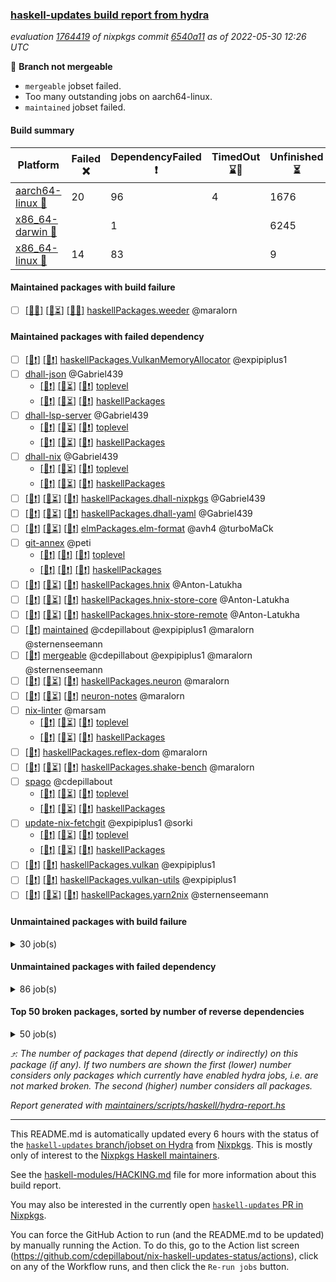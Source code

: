 ### [haskell-updates build report from hydra](https://hydra.nixos.org/jobset/nixpkgs/haskell-updates)
*evaluation [1764419](https://hydra.nixos.org/eval/1764419) of nixpkgs commit [6540a11](https://github.com/NixOS/nixpkgs/commits/6540a11768861c99a8b9f94c1aaf0ad27e1a7142) as of 2022-05-30 12:26 UTC*

:red_circle: **Branch not mergeable**
  * `mergeable` jobset failed.
  * Too many outstanding jobs on aarch64-linux.
  * `maintained` jobset failed.

#### Build summary

 | Platform | Failed :x: | DependencyFailed :heavy_exclamation_mark: | TimedOut :hourglass::no_entry_sign: | Unfinished :hourglass_flowing_sand: | Success :heavy_check_mark: | 
 | --- | --- | --- | --- | --- | --- | 
 | [aarch64-linux :iphone:](https://hydra.nixos.org/eval/1764419?filter=.aarch64-linux) | 20 | 96 | 4 | 1676 | 4536 | 
 | [x86_64-darwin :apple:](https://hydra.nixos.org/eval/1764419?filter=.x86_64-darwin) |  | 1 |  | 6245 | 5 | 
 | [x86_64-linux :penguin:](https://hydra.nixos.org/eval/1764419?filter=.x86_64-linux) | 14 | 83 |  | 9 | 6238 | 
#### Maintained packages with build failure
- [ ] [[:iphone::x:]](https://hydra.nixos.org/build/178577445) [[:apple::hourglass_flowing_sand:]](https://hydra.nixos.org/build/178580675) [[:penguin::x:]](https://hydra.nixos.org/build/178589717) [haskellPackages.weeder](https://hydra.nixos.org/eval/1764419?filter=haskellPackages.weeder) @maralorn
#### Maintained packages with failed dependency
- [ ] [[:iphone::heavy_exclamation_mark:]](https://hydra.nixos.org/build/178584218) [[:penguin::heavy_exclamation_mark:]](https://hydra.nixos.org/build/178595252) [haskellPackages.VulkanMemoryAllocator](https://hydra.nixos.org/eval/1764419?filter=haskellPackages.VulkanMemoryAllocator) @expipiplus1
- [ ] [dhall-json](https://hydra.nixos.org/eval/1764419?filter=dhall-json) @Gabriel439
  - [[:iphone::heavy_exclamation_mark:]](https://hydra.nixos.org/build/178581126) [[:apple::hourglass_flowing_sand:]](https://hydra.nixos.org/build/178576434) [[:penguin::heavy_exclamation_mark:]](https://hydra.nixos.org/build/178576724) [toplevel](https://hydra.nixos.org/eval/1764419?filter=dhall-json)
  - [[:iphone::heavy_exclamation_mark:]](https://hydra.nixos.org/build/178589797) [[:apple::hourglass_flowing_sand:]](https://hydra.nixos.org/build/178580919) [[:penguin::heavy_exclamation_mark:]](https://hydra.nixos.org/build/178584306) [haskellPackages](https://hydra.nixos.org/eval/1764419?filter=haskellPackages.dhall-json)
- [ ] [dhall-lsp-server](https://hydra.nixos.org/eval/1764419?filter=dhall-lsp-server) @Gabriel439
  - [[:iphone::heavy_exclamation_mark:]](https://hydra.nixos.org/build/178581371) [[:apple::hourglass_flowing_sand:]](https://hydra.nixos.org/build/178584070) [[:penguin::heavy_exclamation_mark:]](https://hydra.nixos.org/build/178592436) [toplevel](https://hydra.nixos.org/eval/1764419?filter=dhall-lsp-server)
  - [[:iphone::heavy_exclamation_mark:]](https://hydra.nixos.org/build/178588594) [[:apple::hourglass_flowing_sand:]](https://hydra.nixos.org/build/178586149) [[:penguin::heavy_exclamation_mark:]](https://hydra.nixos.org/build/178588405) [haskellPackages](https://hydra.nixos.org/eval/1764419?filter=haskellPackages.dhall-lsp-server)
- [ ] [dhall-nix](https://hydra.nixos.org/eval/1764419?filter=dhall-nix) @Gabriel439
  - [[:iphone::heavy_exclamation_mark:]](https://hydra.nixos.org/build/178586754) [[:apple::hourglass_flowing_sand:]](https://hydra.nixos.org/build/178589073) [[:penguin::heavy_exclamation_mark:]](https://hydra.nixos.org/build/178585508) [toplevel](https://hydra.nixos.org/eval/1764419?filter=dhall-nix)
  - [[:iphone::heavy_exclamation_mark:]](https://hydra.nixos.org/build/178588608) [[:apple::hourglass_flowing_sand:]](https://hydra.nixos.org/build/178581238) [[:penguin::heavy_exclamation_mark:]](https://hydra.nixos.org/build/178595303) [haskellPackages](https://hydra.nixos.org/eval/1764419?filter=haskellPackages.dhall-nix)
- [ ] [[:iphone::heavy_exclamation_mark:]](https://hydra.nixos.org/build/178590753) [[:apple::hourglass_flowing_sand:]](https://hydra.nixos.org/build/178589175) [[:penguin::heavy_exclamation_mark:]](https://hydra.nixos.org/build/178578411) [haskellPackages.dhall-nixpkgs](https://hydra.nixos.org/eval/1764419?filter=haskellPackages.dhall-nixpkgs) @Gabriel439
- [ ] [[:iphone::heavy_exclamation_mark:]](https://hydra.nixos.org/build/178588116) [[:apple::hourglass_flowing_sand:]](https://hydra.nixos.org/build/178583268) [[:penguin::heavy_exclamation_mark:]](https://hydra.nixos.org/build/178591575) [haskellPackages.dhall-yaml](https://hydra.nixos.org/eval/1764419?filter=haskellPackages.dhall-yaml) @Gabriel439
- [ ] [[:iphone::heavy_exclamation_mark:]](https://hydra.nixos.org/build/178580896) [[:apple::hourglass_flowing_sand:]](https://hydra.nixos.org/build/178577079) [[:penguin::heavy_exclamation_mark:]](https://hydra.nixos.org/build/178591944) [elmPackages.elm-format](https://hydra.nixos.org/eval/1764419?filter=elmPackages.elm-format) @avh4 @turboMaCk
- [ ] [git-annex](https://hydra.nixos.org/eval/1764419?filter=git-annex) @peti
  - [[:iphone::heavy_exclamation_mark:]](https://hydra.nixos.org/build/178588023) [[:apple::heavy_exclamation_mark:]](https://hydra.nixos.org/build/178580459) [[:penguin::heavy_exclamation_mark:]](https://hydra.nixos.org/build/178591294) [toplevel](https://hydra.nixos.org/eval/1764419?filter=git-annex)
  - [[:iphone::heavy_exclamation_mark:]](https://hydra.nixos.org/build/178590453) [[:apple::heavy_exclamation_mark:]](https://hydra.nixos.org/build/178579040) [[:penguin::heavy_exclamation_mark:]](https://hydra.nixos.org/build/178585494) [haskellPackages](https://hydra.nixos.org/eval/1764419?filter=haskellPackages.git-annex)
- [ ] [[:iphone::heavy_exclamation_mark:]](https://hydra.nixos.org/build/178576569) [[:apple::hourglass_flowing_sand:]](https://hydra.nixos.org/build/178582480) [[:penguin::heavy_exclamation_mark:]](https://hydra.nixos.org/build/178582612) [haskellPackages.hnix](https://hydra.nixos.org/eval/1764419?filter=haskellPackages.hnix) @Anton-Latukha
- [ ] [[:iphone::heavy_exclamation_mark:]](https://hydra.nixos.org/build/178593692) [[:apple::hourglass_flowing_sand:]](https://hydra.nixos.org/build/178593677) [[:penguin::heavy_exclamation_mark:]](https://hydra.nixos.org/build/178594819) [haskellPackages.hnix-store-core](https://hydra.nixos.org/eval/1764419?filter=haskellPackages.hnix-store-core) @Anton-Latukha
- [ ] [[:iphone::heavy_exclamation_mark:]](https://hydra.nixos.org/build/178592386) [[:apple::hourglass_flowing_sand:]](https://hydra.nixos.org/build/178576829) [[:penguin::heavy_exclamation_mark:]](https://hydra.nixos.org/build/178589114) [haskellPackages.hnix-store-remote](https://hydra.nixos.org/eval/1764419?filter=haskellPackages.hnix-store-remote) @Anton-Latukha
- [ ] [[:penguin::heavy_exclamation_mark:]](https://hydra.nixos.org/build/178655796) [maintained](https://hydra.nixos.org/eval/1764419?filter=maintained) @cdepillabout @expipiplus1 @maralorn @sternenseemann
- [ ] [[:penguin::heavy_exclamation_mark:]](https://hydra.nixos.org/build/178589486) [mergeable](https://hydra.nixos.org/eval/1764419?filter=mergeable) @cdepillabout @expipiplus1 @maralorn @sternenseemann
- [ ] [[:iphone::heavy_exclamation_mark:]](https://hydra.nixos.org/build/178591138) [[:apple::hourglass_flowing_sand:]](https://hydra.nixos.org/build/178576760) [[:penguin::heavy_exclamation_mark:]](https://hydra.nixos.org/build/178589493) [haskellPackages.neuron](https://hydra.nixos.org/eval/1764419?filter=haskellPackages.neuron) @maralorn
- [ ] [[:iphone::heavy_exclamation_mark:]](https://hydra.nixos.org/build/178591447) [[:apple::hourglass_flowing_sand:]](https://hydra.nixos.org/build/178588632) [[:penguin::heavy_exclamation_mark:]](https://hydra.nixos.org/build/178587345) [neuron-notes](https://hydra.nixos.org/eval/1764419?filter=neuron-notes) @maralorn
- [ ] [nix-linter](https://hydra.nixos.org/eval/1764419?filter=nix-linter) @marsam
  - [[:iphone::heavy_exclamation_mark:]](https://hydra.nixos.org/build/178591135) [[:apple::hourglass_flowing_sand:]](https://hydra.nixos.org/build/178595236) [[:penguin::heavy_exclamation_mark:]](https://hydra.nixos.org/build/178587268) [toplevel](https://hydra.nixos.org/eval/1764419?filter=nix-linter)
  - [[:iphone::heavy_exclamation_mark:]](https://hydra.nixos.org/build/178578313) [[:apple::hourglass_flowing_sand:]](https://hydra.nixos.org/build/178591071) [[:penguin::heavy_exclamation_mark:]](https://hydra.nixos.org/build/178585820) [haskellPackages](https://hydra.nixos.org/eval/1764419?filter=haskellPackages.nix-linter)
- [ ] [[:penguin::heavy_exclamation_mark:]](https://hydra.nixos.org/build/178580480) [haskellPackages.reflex-dom](https://hydra.nixos.org/eval/1764419?filter=haskellPackages.reflex-dom) @maralorn
- [ ] [[:iphone::heavy_exclamation_mark:]](https://hydra.nixos.org/build/178589164) [[:apple::hourglass_flowing_sand:]](https://hydra.nixos.org/build/178588410) [[:penguin::heavy_exclamation_mark:]](https://hydra.nixos.org/build/178586401) [haskellPackages.shake-bench](https://hydra.nixos.org/eval/1764419?filter=haskellPackages.shake-bench) @maralorn
- [ ] [spago](https://hydra.nixos.org/eval/1764419?filter=spago) @cdepillabout
  - [[:iphone::heavy_exclamation_mark:]](https://hydra.nixos.org/build/178585010) [[:apple::hourglass_flowing_sand:]](https://hydra.nixos.org/build/178582449) [[:penguin::heavy_exclamation_mark:]](https://hydra.nixos.org/build/178591826) [toplevel](https://hydra.nixos.org/eval/1764419?filter=spago)
  - [[:iphone::heavy_exclamation_mark:]](https://hydra.nixos.org/build/178585960) [[:apple::hourglass_flowing_sand:]](https://hydra.nixos.org/build/178584853) [[:penguin::heavy_exclamation_mark:]](https://hydra.nixos.org/build/178576630) [haskellPackages](https://hydra.nixos.org/eval/1764419?filter=haskellPackages.spago)
- [ ] [update-nix-fetchgit](https://hydra.nixos.org/eval/1764419?filter=update-nix-fetchgit) @expipiplus1 @sorki
  - [[:iphone::heavy_exclamation_mark:]](https://hydra.nixos.org/build/178587863) [[:apple::hourglass_flowing_sand:]](https://hydra.nixos.org/build/178579245) [[:penguin::heavy_exclamation_mark:]](https://hydra.nixos.org/build/178592942) [toplevel](https://hydra.nixos.org/eval/1764419?filter=update-nix-fetchgit)
  - [[:iphone::heavy_exclamation_mark:]](https://hydra.nixos.org/build/178576419) [[:apple::hourglass_flowing_sand:]](https://hydra.nixos.org/build/178577825) [[:penguin::heavy_exclamation_mark:]](https://hydra.nixos.org/build/178581379) [haskellPackages](https://hydra.nixos.org/eval/1764419?filter=haskellPackages.update-nix-fetchgit)
- [ ] [[:iphone::heavy_exclamation_mark:]](https://hydra.nixos.org/build/178583957) [[:penguin::heavy_exclamation_mark:]](https://hydra.nixos.org/build/178586479) [haskellPackages.vulkan](https://hydra.nixos.org/eval/1764419?filter=haskellPackages.vulkan) @expipiplus1
- [ ] [[:iphone::heavy_exclamation_mark:]](https://hydra.nixos.org/build/178578954) [[:penguin::heavy_exclamation_mark:]](https://hydra.nixos.org/build/178588137) [haskellPackages.vulkan-utils](https://hydra.nixos.org/eval/1764419?filter=haskellPackages.vulkan-utils) @expipiplus1
- [ ] [[:iphone::heavy_exclamation_mark:]](https://hydra.nixos.org/build/178581041) [[:apple::hourglass_flowing_sand:]](https://hydra.nixos.org/build/178579616) [[:penguin::heavy_exclamation_mark:]](https://hydra.nixos.org/build/178594267) [haskellPackages.yarn2nix](https://hydra.nixos.org/eval/1764419?filter=haskellPackages.yarn2nix) @sternenseemann
#### Unmaintained packages with build failure
<details><summary>30 job(s) </summary>

- [ ] [[:iphone::x:]](https://hydra.nixos.org/build/178576717) [[:apple::hourglass_flowing_sand:]](https://hydra.nixos.org/build/178585311) [[:penguin::x:]](https://hydra.nixos.org/build/178586095) [haskellPackages.Chart-diagrams](https://hydra.nixos.org/eval/1764419?filter=haskellPackages.Chart-diagrams)  :arrow_heading_up: 9 | 14
- [ ] [[:iphone::x:]](https://hydra.nixos.org/build/178581820) [[:apple::hourglass_flowing_sand:]](https://hydra.nixos.org/build/178577090) [[:penguin::x:]](https://hydra.nixos.org/build/178594071) [haskellPackages.reflex](https://hydra.nixos.org/eval/1764419?filter=haskellPackages.reflex)  :arrow_heading_up: 6 | 44
- [ ] [[:iphone::x:]](https://hydra.nixos.org/build/178580821) [[:apple::hourglass_flowing_sand:]](https://hydra.nixos.org/build/178585542) [[:penguin::heavy_check_mark:]](https://hydra.nixos.org/build/178579820) [haskellPackages.OrderedBits](https://hydra.nixos.org/eval/1764419?filter=haskellPackages.OrderedBits)  :arrow_heading_up: 5 | 36
- [ ] [hpack](https://hydra.nixos.org/eval/1764419?filter=hpack)  :arrow_heading_up: 4 | 14
  - [[:iphone::x:]](https://hydra.nixos.org/build/178579055) [[:apple::hourglass_flowing_sand:]](https://hydra.nixos.org/build/178577598) [[:penguin::heavy_check_mark:]](https://hydra.nixos.org/build/178591448) [toplevel](https://hydra.nixos.org/eval/1764419?filter=hpack)
  - [[:iphone::heavy_check_mark:]](https://hydra.nixos.org/build/178593898) [[:apple::hourglass_flowing_sand:]](https://hydra.nixos.org/build/178595116) [[:penguin::heavy_check_mark:]](https://hydra.nixos.org/build/178578535) [haskellPackages](https://hydra.nixos.org/eval/1764419?filter=haskellPackages.hpack)
- [ ] [[:iphone::x:]](https://hydra.nixos.org/build/178576783) [[:apple::hourglass_flowing_sand:]](https://hydra.nixos.org/build/178590748) [[:penguin::x:]](https://hydra.nixos.org/build/178577805) [haskellPackages.purescript](https://hydra.nixos.org/eval/1764419?filter=haskellPackages.purescript)  :arrow_heading_up: 3 | 8
- [ ] [[:iphone::x:]](https://hydra.nixos.org/build/178576809) [[:apple::hourglass_flowing_sand:]](https://hydra.nixos.org/build/178578018) [[:penguin::heavy_check_mark:]](https://hydra.nixos.org/build/178586256) [haskellPackages.flatparse](https://hydra.nixos.org/eval/1764419?filter=haskellPackages.flatparse)  :arrow_heading_up: 3 | 5
- [ ] [[:iphone::x:]](https://hydra.nixos.org/build/178582790) [[:apple::hourglass_flowing_sand:]](https://hydra.nixos.org/build/178588386) [[:penguin::heavy_check_mark:]](https://hydra.nixos.org/build/178588810) [haskellPackages.hw-simd](https://hydra.nixos.org/eval/1764419?filter=haskellPackages.hw-simd)  :arrow_heading_up: 2 | 8
- [ ] [[:iphone::x:]](https://hydra.nixos.org/build/178584294) [[:apple::hourglass_flowing_sand:]](https://hydra.nixos.org/build/178585044) [[:penguin::heavy_check_mark:]](https://hydra.nixos.org/build/178582244) [haskellPackages.quic](https://hydra.nixos.org/eval/1764419?filter=haskellPackages.quic)  :arrow_heading_up: 2 | 2
- [ ] [[:iphone::x:]](https://hydra.nixos.org/build/178588770) [[:apple::hourglass_flowing_sand:]](https://hydra.nixos.org/build/178595148) [[:penguin::heavy_check_mark:]](https://hydra.nixos.org/build/178587710) [haskellPackages.freetype2](https://hydra.nixos.org/eval/1764419?filter=haskellPackages.freetype2)  :arrow_heading_up: 1 | 8
- [ ] [[:iphone::x:]](https://hydra.nixos.org/build/178588014) [[:apple::hourglass_flowing_sand:]](https://hydra.nixos.org/build/178586597) [[:penguin::heavy_check_mark:]](https://hydra.nixos.org/build/178591958) [haskellPackages.long-double](https://hydra.nixos.org/eval/1764419?filter=haskellPackages.long-double)  :arrow_heading_up: 1 | 2
- [ ] [[:iphone::hourglass_flowing_sand:]](https://hydra.nixos.org/build/178655807) [[:apple::hourglass_flowing_sand:]](https://hydra.nixos.org/build/178655802) [[:penguin::x:]](https://hydra.nixos.org/build/178655819) [haskellPackages.composite-cassava](https://hydra.nixos.org/eval/1764419?filter=haskellPackages.composite-cassava)  :arrow_heading_up: 1 | 1
- [ ] [[:iphone::x:]](https://hydra.nixos.org/build/178586191) [[:apple::hourglass_flowing_sand:]](https://hydra.nixos.org/build/178586963) [[:penguin::heavy_check_mark:]](https://hydra.nixos.org/build/178584803) [haskellPackages.easytensor](https://hydra.nixos.org/eval/1764419?filter=haskellPackages.easytensor)  :arrow_heading_up: 1 | 1
- [ ] [[:iphone::x:]](https://hydra.nixos.org/build/178578286) [[:apple::hourglass_flowing_sand:]](https://hydra.nixos.org/build/178578363) [[:penguin::heavy_check_mark:]](https://hydra.nixos.org/build/178588035) [haskellPackages.unicode-properties](https://hydra.nixos.org/eval/1764419?filter=haskellPackages.unicode-properties)  :arrow_heading_up: 1 | 1
- [ ] [[:iphone::x:]](https://hydra.nixos.org/build/178591552) [[:apple::hourglass_flowing_sand:]](https://hydra.nixos.org/build/178579494) [[:penguin::x:]](https://hydra.nixos.org/build/178584327) [haskellPackages.tasty-discover](https://hydra.nixos.org/eval/1764419?filter=haskellPackages.tasty-discover)  :arrow_heading_up: 0 | 4
- [ ] [[:iphone::hourglass_flowing_sand:]](https://hydra.nixos.org/build/178589603) [[:apple::hourglass_flowing_sand:]](https://hydra.nixos.org/build/178589373) [[:penguin::x:]](https://hydra.nixos.org/build/178583875) [haskellPackages.bloodhound](https://hydra.nixos.org/eval/1764419?filter=haskellPackages.bloodhound)  :arrow_heading_up: 0 | 2
- [ ] [[:iphone::hourglass_flowing_sand:]](https://hydra.nixos.org/build/178588245) [[:apple::hourglass_flowing_sand:]](https://hydra.nixos.org/build/178595413) [[:penguin::x:]](https://hydra.nixos.org/build/178583505) [haskellPackages.servant-openapi3](https://hydra.nixos.org/eval/1764419?filter=haskellPackages.servant-openapi3)  :arrow_heading_up: 0 | 2
- [ ] [[:iphone::hourglass_flowing_sand:]](https://hydra.nixos.org/build/178584448) [[:apple::hourglass_flowing_sand:]](https://hydra.nixos.org/build/178582031) [[:penguin::x:]](https://hydra.nixos.org/build/178586787) [haskellPackages.pcre2](https://hydra.nixos.org/eval/1764419?filter=haskellPackages.pcre2)  :arrow_heading_up: 0 | 1
- [ ] [[:iphone::x:]](https://hydra.nixos.org/build/178578849) [[:apple::hourglass_flowing_sand:]](https://hydra.nixos.org/build/178581194) [[:penguin::heavy_check_mark:]](https://hydra.nixos.org/build/178584815) [haskellPackages.HsASA](https://hydra.nixos.org/eval/1764419?filter=haskellPackages.HsASA) 
- [ ] [[:iphone::x:]](https://hydra.nixos.org/build/178585897) [[:apple::hourglass_flowing_sand:]](https://hydra.nixos.org/build/178591307) [[:penguin::heavy_check_mark:]](https://hydra.nixos.org/build/178595318) [haskellPackages.comfort-fftw](https://hydra.nixos.org/eval/1764419?filter=haskellPackages.comfort-fftw) 
- [ ] [[:iphone::hourglass_flowing_sand:]](https://hydra.nixos.org/build/178655813) [[:apple::hourglass_flowing_sand:]](https://hydra.nixos.org/build/178655779) [[:penguin::x:]](https://hydra.nixos.org/build/178655809) [haskellPackages.composite-dhall](https://hydra.nixos.org/eval/1764419?filter=haskellPackages.composite-dhall) 
- [ ] [[:iphone::hourglass_flowing_sand:]](https://hydra.nixos.org/build/178655793) [[:apple::hourglass_flowing_sand:]](https://hydra.nixos.org/build/178655788) [[:penguin::x:]](https://hydra.nixos.org/build/178655790) [haskellPackages.composite-ekg](https://hydra.nixos.org/eval/1764419?filter=haskellPackages.composite-ekg) 
- [ ] [[:iphone::hourglass_flowing_sand:]](https://hydra.nixos.org/build/178655815) [[:apple::hourglass_flowing_sand:]](https://hydra.nixos.org/build/178655787) [[:penguin::x:]](https://hydra.nixos.org/build/178655805) [haskellPackages.composite-lens-extra](https://hydra.nixos.org/eval/1764419?filter=haskellPackages.composite-lens-extra) 
- [ ] [[:iphone::x:]](https://hydra.nixos.org/build/178583654) [[:penguin::heavy_check_mark:]](https://hydra.nixos.org/build/178585466) [haskellPackages.gnome-keyring](https://hydra.nixos.org/eval/1764419?filter=haskellPackages.gnome-keyring) 
- [ ] [[:iphone::hourglass_flowing_sand:]](https://hydra.nixos.org/build/178581535) [[:apple::hourglass_flowing_sand:]](https://hydra.nixos.org/build/178579446) [[:penguin::x:]](https://hydra.nixos.org/build/178581569) [haskellPackages.pandoc-crossref](https://hydra.nixos.org/eval/1764419?filter=haskellPackages.pandoc-crossref) 
- [ ] [[:iphone::x:]](https://hydra.nixos.org/build/178582332) [[:apple::hourglass_flowing_sand:]](https://hydra.nixos.org/build/178578242) [[:penguin::heavy_check_mark:]](https://hydra.nixos.org/build/178580853) [haskellPackages.risc386](https://hydra.nixos.org/eval/1764419?filter=haskellPackages.risc386) 
- [ ] [[:iphone::hourglass_flowing_sand:]](https://hydra.nixos.org/build/178588768) [[:apple::hourglass_flowing_sand:]](https://hydra.nixos.org/build/178581722) [[:penguin::x:]](https://hydra.nixos.org/build/178593799) [haskellPackages.text-builder-linear](https://hydra.nixos.org/eval/1764419?filter=haskellPackages.text-builder-linear) 
- [ ] [[:iphone::x:]](https://hydra.nixos.org/build/178582777) [[:apple::hourglass_flowing_sand:]](https://hydra.nixos.org/build/178583310) [[:penguin::heavy_check_mark:]](https://hydra.nixos.org/build/178586522) [haskellPackages.wiringPi](https://hydra.nixos.org/eval/1764419?filter=haskellPackages.wiringPi) 
- [ ] [[:iphone::x:]](https://hydra.nixos.org/build/178592157) [[:apple::hourglass_flowing_sand:]](https://hydra.nixos.org/build/178592530) [[:penguin::heavy_check_mark:]](https://hydra.nixos.org/build/178592351) [haskellPackages.x86-64bit](https://hydra.nixos.org/eval/1764419?filter=haskellPackages.x86-64bit) 
</details>

#### Unmaintained packages with failed dependency
<details><summary>86 job(s) </summary>

- [ ] [[:iphone::heavy_exclamation_mark:]](https://hydra.nixos.org/build/178580004) [[:apple::hourglass_flowing_sand:]](https://hydra.nixos.org/build/178594318) [[:penguin::heavy_exclamation_mark:]](https://hydra.nixos.org/build/178587400) [haskellPackages.aeson-yaml](https://hydra.nixos.org/eval/1764419?filter=haskellPackages.aeson-yaml)  :arrow_heading_up: 5 | 11
- [ ] [[:iphone::heavy_exclamation_mark:]](https://hydra.nixos.org/build/178582477) [[:apple::hourglass_flowing_sand:]](https://hydra.nixos.org/build/178583177) [[:penguin::heavy_check_mark:]](https://hydra.nixos.org/build/178577540) [haskellPackages.PrimitiveArray](https://hydra.nixos.org/eval/1764419?filter=haskellPackages.PrimitiveArray)  :arrow_heading_up: 4 | 35
- [ ] [[:iphone::heavy_exclamation_mark:]](https://hydra.nixos.org/build/178576740) [[:apple::hourglass_flowing_sand:]](https://hydra.nixos.org/build/178594860) [[:penguin::heavy_exclamation_mark:]](https://hydra.nixos.org/build/178580788) [haskellPackages.reflex-dom-core](https://hydra.nixos.org/eval/1764419?filter=haskellPackages.reflex-dom-core)  :arrow_heading_up: 4 | 20
- [ ] [[:iphone::heavy_exclamation_mark:]](https://hydra.nixos.org/build/178579646) [[:apple::hourglass_flowing_sand:]](https://hydra.nixos.org/build/178595034) [[:penguin::heavy_exclamation_mark:]](https://hydra.nixos.org/build/178576765) [haskellPackages.with-utf8](https://hydra.nixos.org/eval/1764419?filter=haskellPackages.with-utf8)  :arrow_heading_up: 4 | 14
- [ ] [[:iphone::heavy_exclamation_mark:]](https://hydra.nixos.org/build/178588318) [[:apple::hourglass_flowing_sand:]](https://hydra.nixos.org/build/178579190) [[:penguin::heavy_check_mark:]](https://hydra.nixos.org/build/178582893) [haskellPackages.BiobaseTypes](https://hydra.nixos.org/eval/1764419?filter=haskellPackages.BiobaseTypes)  :arrow_heading_up: 3 | 21
- [ ] [[:iphone::heavy_exclamation_mark:]](https://hydra.nixos.org/build/178588738) [[:apple::hourglass_flowing_sand:]](https://hydra.nixos.org/build/178585837) [[:penguin::heavy_exclamation_mark:]](https://hydra.nixos.org/build/178588486) [haskellPackages.ghc-typelits-presburger](https://hydra.nixos.org/eval/1764419?filter=haskellPackages.ghc-typelits-presburger)  :arrow_heading_up: 2 | 6
- [ ] [[:iphone::heavy_exclamation_mark:]](https://hydra.nixos.org/build/178591240) [[:apple::hourglass_flowing_sand:]](https://hydra.nixos.org/build/178590750) [[:penguin::heavy_check_mark:]](https://hydra.nixos.org/build/178577350) [haskellPackages.BiobaseENA](https://hydra.nixos.org/eval/1764419?filter=haskellPackages.BiobaseENA)  :arrow_heading_up: 1 | 18
- [ ] [[:iphone::heavy_exclamation_mark:]](https://hydra.nixos.org/build/178582509) [[:apple::hourglass_flowing_sand:]](https://hydra.nixos.org/build/178579807) [[:penguin::heavy_exclamation_mark:]](https://hydra.nixos.org/build/178585827) [haskellPackages.NaCl](https://hydra.nixos.org/eval/1764419?filter=haskellPackages.NaCl)  :arrow_heading_up: 1 | 7
- [ ] [[:iphone::heavy_exclamation_mark:]](https://hydra.nixos.org/build/178580236) [[:apple::hourglass_flowing_sand:]](https://hydra.nixos.org/build/178580112) [[:penguin::heavy_check_mark:]](https://hydra.nixos.org/build/178576667) [haskellPackages.exon](https://hydra.nixos.org/eval/1764419?filter=haskellPackages.exon)  :arrow_heading_up: 1 | 3
- [ ] [[:iphone::heavy_exclamation_mark:]](https://hydra.nixos.org/build/178579448) [[:apple::hourglass_flowing_sand:]](https://hydra.nixos.org/build/178581955) [[:penguin::heavy_exclamation_mark:]](https://hydra.nixos.org/build/178591495) [haskellPackages.hip](https://hydra.nixos.org/eval/1764419?filter=haskellPackages.hip)  :arrow_heading_up: 1 | 3
- [ ] [hoogle](https://hydra.nixos.org/eval/1764419?filter=hoogle)  :arrow_heading_up: 1 | 3
  - [[:iphone::hourglass_flowing_sand:]](https://hydra.nixos.org/build/178590898) [[:apple::hourglass_flowing_sand:]](https://hydra.nixos.org/build/178582624) [[:penguin::heavy_check_mark:]](https://hydra.nixos.org/build/178583387) [haskell.packages.ghc8107](https://hydra.nixos.org/eval/1764419?filter=haskell.packages.ghc8107.hoogle)
  - [[:iphone::heavy_check_mark:]](https://hydra.nixos.org/build/178579590) [[:apple::hourglass_flowing_sand:]](https://hydra.nixos.org/build/178593651) [[:penguin::heavy_check_mark:]](https://hydra.nixos.org/build/178580445) [haskell.packages.ghc884](https://hydra.nixos.org/eval/1764419?filter=haskell.packages.ghc884.hoogle)
  - [[:iphone::heavy_check_mark:]](https://hydra.nixos.org/build/178593013) [[:apple::hourglass_flowing_sand:]](https://hydra.nixos.org/build/178577919) [[:penguin::heavy_check_mark:]](https://hydra.nixos.org/build/178593639) [haskell.packages.ghc902](https://hydra.nixos.org/eval/1764419?filter=haskell.packages.ghc902.hoogle)
  - [[:iphone::heavy_exclamation_mark:]](https://hydra.nixos.org/build/178580305) [[:apple::hourglass_flowing_sand:]](https://hydra.nixos.org/build/178591233) [[:penguin::heavy_check_mark:]](https://hydra.nixos.org/build/178585061) [haskell.packages.ghc923](https://hydra.nixos.org/eval/1764419?filter=haskell.packages.ghc923.hoogle)
  - [[:iphone::heavy_check_mark:]](https://hydra.nixos.org/build/178594589) [[:apple::hourglass_flowing_sand:]](https://hydra.nixos.org/build/178580523) [[:penguin::heavy_check_mark:]](https://hydra.nixos.org/build/178586455) [haskellPackages](https://hydra.nixos.org/eval/1764419?filter=haskellPackages.hoogle)
- [ ] [[:iphone::heavy_exclamation_mark:]](https://hydra.nixos.org/build/178590800) [[:apple::hourglass_flowing_sand:]](https://hydra.nixos.org/build/178589234) [[:penguin::heavy_exclamation_mark:]](https://hydra.nixos.org/build/178588165) [haskellPackages.opentelemetry-extra](https://hydra.nixos.org/eval/1764419?filter=haskellPackages.opentelemetry-extra)  :arrow_heading_up: 1 | 2
- [ ] [[:iphone::hourglass_flowing_sand:]](https://hydra.nixos.org/build/178580684) [[:penguin::heavy_exclamation_mark:]](https://hydra.nixos.org/build/178588618) [haskellPackages.hbro](https://hydra.nixos.org/eval/1764419?filter=haskellPackages.hbro)  :arrow_heading_up: 1 | 1
- [ ] [[:iphone::heavy_exclamation_mark:]](https://hydra.nixos.org/build/178576867) [[:apple::hourglass_flowing_sand:]](https://hydra.nixos.org/build/178584347) [[:penguin::heavy_check_mark:]](https://hydra.nixos.org/build/178592290) [haskellPackages.http3](https://hydra.nixos.org/eval/1764419?filter=haskellPackages.http3)  :arrow_heading_up: 1 | 1
- [ ] [[:iphone::heavy_exclamation_mark:]](https://hydra.nixos.org/build/178591907) [[:apple::hourglass_flowing_sand:]](https://hydra.nixos.org/build/178578092) [[:penguin::heavy_exclamation_mark:]](https://hydra.nixos.org/build/178578110) [haskellPackages.reflex-dom-pandoc](https://hydra.nixos.org/eval/1764419?filter=haskellPackages.reflex-dom-pandoc)  :arrow_heading_up: 1 | 1
- [ ] [[:iphone::heavy_exclamation_mark:]](https://hydra.nixos.org/build/178579783) [[:apple::hourglass_flowing_sand:]](https://hydra.nixos.org/build/178578365) [[:penguin::heavy_exclamation_mark:]](https://hydra.nixos.org/build/178584200) [haskellPackages.swisstable](https://hydra.nixos.org/eval/1764419?filter=haskellPackages.swisstable)  :arrow_heading_up: 1 | 1
- [ ] [[:iphone::heavy_exclamation_mark:]](https://hydra.nixos.org/build/178593027) [[:apple::hourglass_flowing_sand:]](https://hydra.nixos.org/build/178594827) [[:penguin::heavy_check_mark:]](https://hydra.nixos.org/build/178581118) [haskellPackages.BiobaseXNA](https://hydra.nixos.org/eval/1764419?filter=haskellPackages.BiobaseXNA)  :arrow_heading_up: 0 | 17
- [ ] [[:iphone::heavy_exclamation_mark:]](https://hydra.nixos.org/build/178585285) [[:apple::hourglass_flowing_sand:]](https://hydra.nixos.org/build/178589369) [[:penguin::heavy_exclamation_mark:]](https://hydra.nixos.org/build/178576518) [haskellPackages.crypto-sodium](https://hydra.nixos.org/eval/1764419?filter=haskellPackages.crypto-sodium)  :arrow_heading_up: 0 | 6
- [ ] [[:iphone::heavy_exclamation_mark:]](https://hydra.nixos.org/build/178577260) [[:apple::hourglass_flowing_sand:]](https://hydra.nixos.org/build/178580606) [[:penguin::heavy_exclamation_mark:]](https://hydra.nixos.org/build/178579461) [haskellPackages.type-natural](https://hydra.nixos.org/eval/1764419?filter=haskellPackages.type-natural)  :arrow_heading_up: 0 | 4
- [ ] [[:iphone::heavy_exclamation_mark:]](https://hydra.nixos.org/build/178583008) [[:apple::hourglass_flowing_sand:]](https://hydra.nixos.org/build/178586248) [[:penguin::heavy_check_mark:]](https://hydra.nixos.org/build/178586501) [haskellPackages.BiobaseFasta](https://hydra.nixos.org/eval/1764419?filter=haskellPackages.BiobaseFasta)  :arrow_heading_up: 0 | 3
- [ ] [[:iphone::heavy_exclamation_mark:]](https://hydra.nixos.org/build/178592680) [[:apple::hourglass_flowing_sand:]](https://hydra.nixos.org/build/178580942) [[:penguin::heavy_exclamation_mark:]](https://hydra.nixos.org/build/178594877) [haskellPackages.backtracking](https://hydra.nixos.org/eval/1764419?filter=haskellPackages.backtracking)  :arrow_heading_up: 0 | 3
- [ ] [[:iphone::heavy_exclamation_mark:]](https://hydra.nixos.org/build/178579375) [[:apple::hourglass_flowing_sand:]](https://hydra.nixos.org/build/178586347) [[:penguin::heavy_check_mark:]](https://hydra.nixos.org/build/178594280) [haskellPackages.hw-dsv](https://hydra.nixos.org/eval/1764419?filter=haskellPackages.hw-dsv)  :arrow_heading_up: 0 | 3
- [ ] [[:iphone::heavy_exclamation_mark:]](https://hydra.nixos.org/build/178592179) [[:apple::hourglass_flowing_sand:]](https://hydra.nixos.org/build/178582801) [[:penguin::heavy_exclamation_mark:]](https://hydra.nixos.org/build/178576405) [haskellPackages.subcategories](https://hydra.nixos.org/eval/1764419?filter=haskellPackages.subcategories)  :arrow_heading_up: 0 | 3
- [ ] [[:iphone::heavy_exclamation_mark:]](https://hydra.nixos.org/build/178588666) [[:apple::hourglass_flowing_sand:]](https://hydra.nixos.org/build/178583042) [[:penguin::heavy_exclamation_mark:]](https://hydra.nixos.org/build/178588074) [haskellPackages.caster](https://hydra.nixos.org/eval/1764419?filter=haskellPackages.caster)  :arrow_heading_up: 0 | 2
- [ ] [[:iphone::heavy_exclamation_mark:]](https://hydra.nixos.org/build/178583041) [[:apple::hourglass_flowing_sand:]](https://hydra.nixos.org/build/178587696) [[:penguin::heavy_check_mark:]](https://hydra.nixos.org/build/178583740) [haskellPackages.polysemy-http](https://hydra.nixos.org/eval/1764419?filter=haskellPackages.polysemy-http)  :arrow_heading_up: 0 | 2
- [ ] [[:iphone::heavy_exclamation_mark:]](https://hydra.nixos.org/build/178585660) [[:apple::hourglass_flowing_sand:]](https://hydra.nixos.org/build/178593449) [[:penguin::heavy_exclamation_mark:]](https://hydra.nixos.org/build/178578291) [haskellPackages.markov-chain-usage-model](https://hydra.nixos.org/eval/1764419?filter=haskellPackages.markov-chain-usage-model)  :arrow_heading_up: 0 | 1
- [ ] [[:iphone::heavy_exclamation_mark:]](https://hydra.nixos.org/build/178582311) [[:apple::hourglass_flowing_sand:]](https://hydra.nixos.org/build/178594869) [[:penguin::heavy_exclamation_mark:]](https://hydra.nixos.org/build/178578591) [haskellPackages.Chart-tests](https://hydra.nixos.org/eval/1764419?filter=haskellPackages.Chart-tests) 
- [ ] [[:iphone::heavy_exclamation_mark:]](https://hydra.nixos.org/build/178589443) [[:apple::hourglass_flowing_sand:]](https://hydra.nixos.org/build/178580513) [[:penguin::heavy_exclamation_mark:]](https://hydra.nixos.org/build/178594909) [haskellPackages.GuiHaskell](https://hydra.nixos.org/eval/1764419?filter=haskellPackages.GuiHaskell) 
- [ ] [[:iphone::heavy_exclamation_mark:]](https://hydra.nixos.org/build/178595295) [[:apple::hourglass_flowing_sand:]](https://hydra.nixos.org/build/178579183) [[:penguin::heavy_exclamation_mark:]](https://hydra.nixos.org/build/178580878) [haskellPackages.HPlot](https://hydra.nixos.org/eval/1764419?filter=haskellPackages.HPlot) 
- [ ] [[:iphone::heavy_exclamation_mark:]](https://hydra.nixos.org/build/178587705) [[:apple::hourglass_flowing_sand:]](https://hydra.nixos.org/build/178592121) [[:penguin::heavy_exclamation_mark:]](https://hydra.nixos.org/build/178578863) [haskellPackages.JuicyPixels-blurhash](https://hydra.nixos.org/eval/1764419?filter=haskellPackages.JuicyPixels-blurhash) 
- [ ] [[:iphone::heavy_exclamation_mark:]](https://hydra.nixos.org/build/178577953) [[:apple::hourglass_flowing_sand:]](https://hydra.nixos.org/build/178590655) [[:penguin::heavy_exclamation_mark:]](https://hydra.nixos.org/build/178582800) [haskellPackages.aivika-experiment-diagrams](https://hydra.nixos.org/eval/1764419?filter=haskellPackages.aivika-experiment-diagrams) 
- [ ] [[:iphone::heavy_exclamation_mark:]](https://hydra.nixos.org/build/178576590) [[:apple::hourglass_flowing_sand:]](https://hydra.nixos.org/build/178586448) [[:penguin::heavy_check_mark:]](https://hydra.nixos.org/build/178580907) [haskellPackages.align-audio](https://hydra.nixos.org/eval/1764419?filter=haskellPackages.align-audio) 
- [ ] [[:iphone::heavy_exclamation_mark:]](https://hydra.nixos.org/build/178590673) [[:apple::hourglass_flowing_sand:]](https://hydra.nixos.org/build/178591676) [[:penguin::heavy_exclamation_mark:]](https://hydra.nixos.org/build/178586569) [haskellPackages.aws-arn](https://hydra.nixos.org/eval/1764419?filter=haskellPackages.aws-arn) 
- [ ] [[:iphone::heavy_exclamation_mark:]](https://hydra.nixos.org/build/178589358) [[:apple::hourglass_flowing_sand:]](https://hydra.nixos.org/build/178592905) [[:penguin::heavy_exclamation_mark:]](https://hydra.nixos.org/build/178584744) [haskellPackages.bench-graph](https://hydra.nixos.org/eval/1764419?filter=haskellPackages.bench-graph) 
- [ ] [[:iphone::heavy_exclamation_mark:]](https://hydra.nixos.org/build/178593177) [[:apple::hourglass_flowing_sand:]](https://hydra.nixos.org/build/178581456) [[:penguin::heavy_exclamation_mark:]](https://hydra.nixos.org/build/178576638) [haskellPackages.bench-show](https://hydra.nixos.org/eval/1764419?filter=haskellPackages.bench-show) 
- [ ] [[:iphone::heavy_exclamation_mark:]](https://hydra.nixos.org/build/178593834) [[:apple::hourglass_flowing_sand:]](https://hydra.nixos.org/build/178592169) [[:penguin::heavy_exclamation_mark:]](https://hydra.nixos.org/build/178588651) [haskellPackages.bluetile](https://hydra.nixos.org/eval/1764419?filter=haskellPackages.bluetile) 
- [ ] [[:iphone::heavy_exclamation_mark:]](https://hydra.nixos.org/build/178592562) [[:apple::hourglass_flowing_sand:]](https://hydra.nixos.org/build/178581901) [[:penguin::heavy_exclamation_mark:]](https://hydra.nixos.org/build/178585396) [haskellPackages.concurrency-benchmarks](https://hydra.nixos.org/eval/1764419?filter=haskellPackages.concurrency-benchmarks) 
- [ ] [[:iphone::heavy_exclamation_mark:]](https://hydra.nixos.org/build/178592870) [[:apple::hourglass_flowing_sand:]](https://hydra.nixos.org/build/178587936) [[:penguin::heavy_exclamation_mark:]](https://hydra.nixos.org/build/178585359) [haskellPackages.conferer-dhall](https://hydra.nixos.org/eval/1764419?filter=haskellPackages.conferer-dhall) 
- [ ] [[:iphone::heavy_exclamation_mark:]](https://hydra.nixos.org/build/178593251) [[:apple::hourglass_flowing_sand:]](https://hydra.nixos.org/build/178594834) [[:penguin::heavy_exclamation_mark:]](https://hydra.nixos.org/build/178579979) [haskellPackages.dovin](https://hydra.nixos.org/eval/1764419?filter=haskellPackages.dovin) 
- [ ] [[:iphone::heavy_exclamation_mark:]](https://hydra.nixos.org/build/178576508) [[:apple::hourglass_flowing_sand:]](https://hydra.nixos.org/build/178585219) [[:penguin::heavy_check_mark:]](https://hydra.nixos.org/build/178594809) [haskellPackages.easytensor-vulkan](https://hydra.nixos.org/eval/1764419?filter=haskellPackages.easytensor-vulkan) 
- [ ] [[:iphone::heavy_exclamation_mark:]](https://hydra.nixos.org/build/178584851) [[:apple::hourglass_flowing_sand:]](https://hydra.nixos.org/build/178595049) [[:penguin::heavy_exclamation_mark:]](https://hydra.nixos.org/build/178586943) [haskellPackages.evm-opcodes](https://hydra.nixos.org/eval/1764419?filter=haskellPackages.evm-opcodes) 
- [ ] [[:iphone::heavy_exclamation_mark:]](https://hydra.nixos.org/build/178581127) [[:apple::hourglass_flowing_sand:]](https://hydra.nixos.org/build/178589566) [[:penguin::heavy_exclamation_mark:]](https://hydra.nixos.org/build/178591066) [haskellPackages.gladexml-accessor](https://hydra.nixos.org/eval/1764419?filter=haskellPackages.gladexml-accessor) 
- [ ] [[:iphone::heavy_exclamation_mark:]](https://hydra.nixos.org/build/178588780) [[:apple::hourglass_flowing_sand:]](https://hydra.nixos.org/build/178589886) [[:penguin::heavy_exclamation_mark:]](https://hydra.nixos.org/build/178593918) [haskellPackages.grafdhall](https://hydra.nixos.org/eval/1764419?filter=haskellPackages.grafdhall) 
- [ ] [[:iphone::heavy_exclamation_mark:]](https://hydra.nixos.org/build/178592724) [[:apple::hourglass_flowing_sand:]](https://hydra.nixos.org/build/178587302) [[:penguin::heavy_exclamation_mark:]](https://hydra.nixos.org/build/178590246) [haskellPackages.gtk2hs-cast-glade](https://hydra.nixos.org/eval/1764419?filter=haskellPackages.gtk2hs-cast-glade) 
- [ ] [[:iphone::heavy_exclamation_mark:]](https://hydra.nixos.org/build/178583427) [[:apple::hourglass_flowing_sand:]](https://hydra.nixos.org/build/178588435) [[:penguin::heavy_exclamation_mark:]](https://hydra.nixos.org/build/178583294) [haskellPackages.happy-hour](https://hydra.nixos.org/eval/1764419?filter=haskellPackages.happy-hour) 
- [ ] [[:iphone::heavy_exclamation_mark:]](https://hydra.nixos.org/build/178581790) [[:apple::hourglass_flowing_sand:]](https://hydra.nixos.org/build/178586637) [[:penguin::heavy_check_mark:]](https://hydra.nixos.org/build/178580520) [haskellPackages.harfbuzz-pure](https://hydra.nixos.org/eval/1764419?filter=haskellPackages.harfbuzz-pure) 
- [ ] [[:iphone::hourglass_flowing_sand:]](https://hydra.nixos.org/build/178576903) [[:penguin::heavy_exclamation_mark:]](https://hydra.nixos.org/build/178587732) [haskellPackages.hbro-contrib](https://hydra.nixos.org/eval/1764419?filter=haskellPackages.hbro-contrib) 
- [ ] [[:iphone::heavy_exclamation_mark:]](https://hydra.nixos.org/build/178591792) [[:apple::hourglass_flowing_sand:]](https://hydra.nixos.org/build/178584792) [[:penguin::heavy_exclamation_mark:]](https://hydra.nixos.org/build/178592782) [haskellPackages.hpack-dhall](https://hydra.nixos.org/eval/1764419?filter=haskellPackages.hpack-dhall) 
- [ ] [[:iphone::heavy_exclamation_mark:]](https://hydra.nixos.org/build/178579069) [[:apple::hourglass_flowing_sand:]](https://hydra.nixos.org/build/178594664) [[:penguin::heavy_exclamation_mark:]](https://hydra.nixos.org/build/178578508) [haskellPackages.hs-swisstable-hashtables-class](https://hydra.nixos.org/eval/1764419?filter=haskellPackages.hs-swisstable-hashtables-class) 
- [ ] [[:iphone::heavy_exclamation_mark:]](https://hydra.nixos.org/build/178586416) [[:apple::hourglass_flowing_sand:]](https://hydra.nixos.org/build/178594936) [[:penguin::heavy_exclamation_mark:]](https://hydra.nixos.org/build/178580794) [haskellPackages.hstzaar](https://hydra.nixos.org/eval/1764419?filter=haskellPackages.hstzaar) 
- [ ] [[:iphone::heavy_exclamation_mark:]](https://hydra.nixos.org/build/178585243) [[:apple::hourglass_flowing_sand:]](https://hydra.nixos.org/build/178592072) [[:penguin::heavy_check_mark:]](https://hydra.nixos.org/build/178584889) [haskellPackages.hw-simd-cli](https://hydra.nixos.org/eval/1764419?filter=haskellPackages.hw-simd-cli) 
- [ ] [[:iphone::heavy_exclamation_mark:]](https://hydra.nixos.org/build/178577686) [[:apple::hourglass_flowing_sand:]](https://hydra.nixos.org/build/178578554) [[:penguin::heavy_check_mark:]](https://hydra.nixos.org/build/178591170) [haskellPackages.kmn-programming](https://hydra.nixos.org/eval/1764419?filter=haskellPackages.kmn-programming) 
- [ ] [[:iphone::heavy_exclamation_mark:]](https://hydra.nixos.org/build/178581448) [[:apple::hourglass_flowing_sand:]](https://hydra.nixos.org/build/178586714) [[:penguin::heavy_exclamation_mark:]](https://hydra.nixos.org/build/178577956) [haskellPackages.minesweeper](https://hydra.nixos.org/eval/1764419?filter=haskellPackages.minesweeper) 
- [ ] [[:iphone::heavy_exclamation_mark:]](https://hydra.nixos.org/build/178585027) [[:apple::hourglass_flowing_sand:]](https://hydra.nixos.org/build/178594376) [[:penguin::heavy_exclamation_mark:]](https://hydra.nixos.org/build/178578060) [haskellPackages.monoid-map](https://hydra.nixos.org/eval/1764419?filter=haskellPackages.monoid-map) 
- [ ] [[:iphone::heavy_exclamation_mark:]](https://hydra.nixos.org/build/178586129) [[:apple::hourglass_flowing_sand:]](https://hydra.nixos.org/build/178590181) [[:penguin::heavy_exclamation_mark:]](https://hydra.nixos.org/build/178577183) [haskellPackages.nymphaea](https://hydra.nixos.org/eval/1764419?filter=haskellPackages.nymphaea) 
- [ ] [[:iphone::heavy_exclamation_mark:]](https://hydra.nixos.org/build/178591232) [[:apple::hourglass_flowing_sand:]](https://hydra.nixos.org/build/178591674) [[:penguin::heavy_exclamation_mark:]](https://hydra.nixos.org/build/178589229) [haskellPackages.opentelemetry-lightstep](https://hydra.nixos.org/eval/1764419?filter=haskellPackages.opentelemetry-lightstep) 
- [ ] [[:iphone::heavy_exclamation_mark:]](https://hydra.nixos.org/build/178592769) [[:apple::hourglass_flowing_sand:]](https://hydra.nixos.org/build/178588276) [[:penguin::heavy_exclamation_mark:]](https://hydra.nixos.org/build/178582376) [haskellPackages.perceptual-hash](https://hydra.nixos.org/eval/1764419?filter=haskellPackages.perceptual-hash) 
- [ ] [[:iphone::heavy_exclamation_mark:]](https://hydra.nixos.org/build/178583375) [[:apple::hourglass_flowing_sand:]](https://hydra.nixos.org/build/178594209) [[:penguin::heavy_exclamation_mark:]](https://hydra.nixos.org/build/178578454) [haskellPackages.piped](https://hydra.nixos.org/eval/1764419?filter=haskellPackages.piped) 
- [ ] [[:iphone::heavy_exclamation_mark:]](https://hydra.nixos.org/build/178591077) [[:apple::hourglass_flowing_sand:]](https://hydra.nixos.org/build/178589213) [[:penguin::heavy_exclamation_mark:]](https://hydra.nixos.org/build/178592055) [haskellPackages.poker-base](https://hydra.nixos.org/eval/1764419?filter=haskellPackages.poker-base) 
- [ ] [[:iphone::heavy_exclamation_mark:]](https://hydra.nixos.org/build/178587657) [[:apple::hourglass_flowing_sand:]](https://hydra.nixos.org/build/178582615) [[:penguin::heavy_exclamation_mark:]](https://hydra.nixos.org/build/178578763) [haskellPackages.proplang](https://hydra.nixos.org/eval/1764419?filter=haskellPackages.proplang) 
- [ ] [[:iphone::heavy_exclamation_mark:]](https://hydra.nixos.org/build/178577830) [[:apple::hourglass_flowing_sand:]](https://hydra.nixos.org/build/178584573) [[:penguin::heavy_exclamation_mark:]](https://hydra.nixos.org/build/178591339) [haskellPackages.psc-ide](https://hydra.nixos.org/eval/1764419?filter=haskellPackages.psc-ide) 
- [ ] [[:iphone::heavy_exclamation_mark:]](https://hydra.nixos.org/build/178594241) [[:apple::hourglass_flowing_sand:]](https://hydra.nixos.org/build/178584672) [[:penguin::heavy_exclamation_mark:]](https://hydra.nixos.org/build/178577066) [haskellPackages.purescript-tsd-gen](https://hydra.nixos.org/eval/1764419?filter=haskellPackages.purescript-tsd-gen) 
- [ ] [[:iphone::heavy_exclamation_mark:]](https://hydra.nixos.org/build/178592264) [[:apple::hourglass_flowing_sand:]](https://hydra.nixos.org/build/178592367) [[:penguin::heavy_exclamation_mark:]](https://hydra.nixos.org/build/178577631) [haskellPackages.reflex-dom-ionic](https://hydra.nixos.org/eval/1764419?filter=haskellPackages.reflex-dom-ionic) 
- [ ] [[:iphone::heavy_exclamation_mark:]](https://hydra.nixos.org/build/178578146) [[:apple::hourglass_flowing_sand:]](https://hydra.nixos.org/build/178585664) [[:penguin::heavy_check_mark:]](https://hydra.nixos.org/build/178594778) [haskellPackages.rounded-hw](https://hydra.nixos.org/eval/1764419?filter=haskellPackages.rounded-hw) 
- [ ] [[:iphone::heavy_exclamation_mark:]](https://hydra.nixos.org/build/178583791) [[:apple::hourglass_flowing_sand:]](https://hydra.nixos.org/build/178592232) [[:penguin::heavy_exclamation_mark:]](https://hydra.nixos.org/build/178592209) [haskellPackages.secure-memory](https://hydra.nixos.org/eval/1764419?filter=haskellPackages.secure-memory) 
- [ ] [[:iphone::hourglass_flowing_sand:]](https://hydra.nixos.org/build/178655808) [[:apple::hourglass_flowing_sand:]](https://hydra.nixos.org/build/178655811) [[:penguin::heavy_exclamation_mark:]](https://hydra.nixos.org/build/178655786) [haskellPackages.sheets](https://hydra.nixos.org/eval/1764419?filter=haskellPackages.sheets) 
- [ ] [[:iphone::heavy_exclamation_mark:]](https://hydra.nixos.org/build/178580426) [[:apple::hourglass_flowing_sand:]](https://hydra.nixos.org/build/178581113) [[:penguin::heavy_exclamation_mark:]](https://hydra.nixos.org/build/178578369) [haskellPackages.showdown](https://hydra.nixos.org/eval/1764419?filter=haskellPackages.showdown) 
- [ ] [[:iphone::heavy_exclamation_mark:]](https://hydra.nixos.org/build/178584099) [[:apple::hourglass_flowing_sand:]](https://hydra.nixos.org/build/178577779) [[:penguin::heavy_exclamation_mark:]](https://hydra.nixos.org/build/178586410) [haskellPackages.simfin](https://hydra.nixos.org/eval/1764419?filter=haskellPackages.simfin) 
- [ ] [[:iphone::heavy_exclamation_mark:]](https://hydra.nixos.org/build/178578079) [[:apple::hourglass_flowing_sand:]](https://hydra.nixos.org/build/178585319) [[:penguin::heavy_exclamation_mark:]](https://hydra.nixos.org/build/178580941) [haskellPackages.singletons-presburger](https://hydra.nixos.org/eval/1764419?filter=haskellPackages.singletons-presburger) 
- [ ] [[:iphone::heavy_exclamation_mark:]](https://hydra.nixos.org/build/178593609) [[:apple::hourglass_flowing_sand:]](https://hydra.nixos.org/build/178590489) [[:penguin::heavy_check_mark:]](https://hydra.nixos.org/build/178590797) [haskellPackages.sound-collage](https://hydra.nixos.org/eval/1764419?filter=haskellPackages.sound-collage) 
- [ ] [[:iphone::heavy_exclamation_mark:]](https://hydra.nixos.org/build/178594130) [[:apple::hourglass_flowing_sand:]](https://hydra.nixos.org/build/178592040) [[:penguin::heavy_exclamation_mark:]](https://hydra.nixos.org/build/178584442) [haskellPackages.strong-path](https://hydra.nixos.org/eval/1764419?filter=haskellPackages.strong-path) 
- [ ] [taskell](https://hydra.nixos.org/eval/1764419?filter=taskell) 
  - [[:iphone::heavy_exclamation_mark:]](https://hydra.nixos.org/build/178587965) [[:apple::hourglass_flowing_sand:]](https://hydra.nixos.org/build/178579889) [[:penguin::heavy_exclamation_mark:]](https://hydra.nixos.org/build/178582833) [toplevel](https://hydra.nixos.org/eval/1764419?filter=taskell)
  - [[:iphone::heavy_exclamation_mark:]](https://hydra.nixos.org/build/178592333) [[:apple::hourglass_flowing_sand:]](https://hydra.nixos.org/build/178595146) [[:penguin::heavy_exclamation_mark:]](https://hydra.nixos.org/build/178582051) [haskellPackages](https://hydra.nixos.org/eval/1764419?filter=haskellPackages.taskell)
- [ ] [[:iphone::heavy_exclamation_mark:]](https://hydra.nixos.org/build/178580765) [[:apple::hourglass_flowing_sand:]](https://hydra.nixos.org/build/178594645) [[:penguin::heavy_check_mark:]](https://hydra.nixos.org/build/178590765) [haskellPackages.unicode-names](https://hydra.nixos.org/eval/1764419?filter=haskellPackages.unicode-names) 
- [ ] [[:iphone::heavy_exclamation_mark:]](https://hydra.nixos.org/build/178585415) [[:apple::hourglass_flowing_sand:]](https://hydra.nixos.org/build/178592222) [[:penguin::heavy_exclamation_mark:]](https://hydra.nixos.org/build/178578099) [haskellPackages.unionmount](https://hydra.nixos.org/eval/1764419?filter=haskellPackages.unionmount) 
- [ ] [[:iphone::heavy_exclamation_mark:]](https://hydra.nixos.org/build/178593791) [[:apple::hourglass_flowing_sand:]](https://hydra.nixos.org/build/178577628) [[:penguin::heavy_exclamation_mark:]](https://hydra.nixos.org/build/178589188) [haskellPackages.wakame](https://hydra.nixos.org/eval/1764419?filter=haskellPackages.wakame) 
- [ ] [[:iphone::heavy_exclamation_mark:]](https://hydra.nixos.org/build/178590306) [[:apple::hourglass_flowing_sand:]](https://hydra.nixos.org/build/178595245) [[:penguin::heavy_check_mark:]](https://hydra.nixos.org/build/178579752) [haskellPackages.warp-quic](https://hydra.nixos.org/eval/1764419?filter=haskellPackages.warp-quic) 
- [ ] [[:iphone::heavy_exclamation_mark:]](https://hydra.nixos.org/build/178585089) [[:apple::hourglass_flowing_sand:]](https://hydra.nixos.org/build/178584286) [[:penguin::heavy_exclamation_mark:]](https://hydra.nixos.org/build/178594843) [haskellPackages.wordchoice](https://hydra.nixos.org/eval/1764419?filter=haskellPackages.wordchoice) 
- [ ] [[:iphone::heavy_exclamation_mark:]](https://hydra.nixos.org/build/178589681) [[:apple::hourglass_flowing_sand:]](https://hydra.nixos.org/build/178588313) [[:penguin::heavy_exclamation_mark:]](https://hydra.nixos.org/build/178579440) [haskellPackages.xml-prettify-text](https://hydra.nixos.org/eval/1764419?filter=haskellPackages.xml-prettify-text) 
- [ ] [[:iphone::heavy_exclamation_mark:]](https://hydra.nixos.org/build/178590965) [[:apple::hourglass_flowing_sand:]](https://hydra.nixos.org/build/178579504) [[:penguin::heavy_exclamation_mark:]](https://hydra.nixos.org/build/178594689) [haskellPackages.zephyr](https://hydra.nixos.org/eval/1764419?filter=haskellPackages.zephyr) 
</details>

#### Top 50 broken packages, sorted by number of reverse dependencies
<details><summary>50 job(s) </summary>

[amazonka-core](https://packdeps.haskellers.com/reverse/amazonka-core) :arrow_heading_up: 185  
[gogol-core](https://packdeps.haskellers.com/reverse/gogol-core) :arrow_heading_up: 184  
[haskell98](https://packdeps.haskellers.com/reverse/haskell98) :arrow_heading_up: 153  
[enumerator](https://packdeps.haskellers.com/reverse/enumerator) :arrow_heading_up: 56  
[util](https://packdeps.haskellers.com/reverse/util) :arrow_heading_up: 49  
[derive](https://packdeps.haskellers.com/reverse/derive) :arrow_heading_up: 48  
[amazonka](https://packdeps.haskellers.com/reverse/amazonka) :arrow_heading_up: 43  
[accelerate](https://packdeps.haskellers.com/reverse/accelerate) :arrow_heading_up: 42  
[parseargs](https://packdeps.haskellers.com/reverse/parseargs) :arrow_heading_up: 42  
[syb-with-class](https://packdeps.haskellers.com/reverse/syb-with-class) :arrow_heading_up: 42  
[MonadCatchIO-transformers](https://packdeps.haskellers.com/reverse/MonadCatchIO-transformers) :arrow_heading_up: 41  
[autodocodec](https://packdeps.haskellers.com/reverse/autodocodec) :arrow_heading_up: 33  
[data-lens](https://packdeps.haskellers.com/reverse/data-lens) :arrow_heading_up: 33  
[rank1dynamic](https://packdeps.haskellers.com/reverse/rank1dynamic) :arrow_heading_up: 33  
[distributed-static](https://packdeps.haskellers.com/reverse/distributed-static) :arrow_heading_up: 31  
[language-ecmascript](https://packdeps.haskellers.com/reverse/language-ecmascript) :arrow_heading_up: 31  
[distributed-process](https://packdeps.haskellers.com/reverse/distributed-process) :arrow_heading_up: 30  
[ip](https://packdeps.haskellers.com/reverse/ip) :arrow_heading_up: 29  
[iteratee](https://packdeps.haskellers.com/reverse/iteratee) :arrow_heading_up: 29  
[jmacro](https://packdeps.haskellers.com/reverse/jmacro) :arrow_heading_up: 29  
[validity-aeson](https://packdeps.haskellers.com/reverse/validity-aeson) :arrow_heading_up: 29  
[text-format](https://packdeps.haskellers.com/reverse/text-format) :arrow_heading_up: 28  
[autodocodec-schema](https://packdeps.haskellers.com/reverse/autodocodec-schema) :arrow_heading_up: 27  
[mmsyn3](https://packdeps.haskellers.com/reverse/mmsyn3) :arrow_heading_up: 27  
[autodocodec-yaml](https://packdeps.haskellers.com/reverse/autodocodec-yaml) :arrow_heading_up: 26  
[crypto-numbers](https://packdeps.haskellers.com/reverse/crypto-numbers) :arrow_heading_up: 26  
[either-unwrap](https://packdeps.haskellers.com/reverse/either-unwrap) :arrow_heading_up: 25  
[web-routes-th](https://packdeps.haskellers.com/reverse/web-routes-th) :arrow_heading_up: 24  
[crypto-pubkey](https://packdeps.haskellers.com/reverse/crypto-pubkey) :arrow_heading_up: 23  
[ixset-typed](https://packdeps.haskellers.com/reverse/ixset-typed) :arrow_heading_up: 23  
[sydtest](https://packdeps.haskellers.com/reverse/sydtest) :arrow_heading_up: 23  
[haskelldb](https://packdeps.haskellers.com/reverse/haskelldb) :arrow_heading_up: 22  
[wxdirect](https://packdeps.haskellers.com/reverse/wxdirect) :arrow_heading_up: 22  
[alg](https://packdeps.haskellers.com/reverse/alg) :arrow_heading_up: 21  
[amazonka-s3](https://packdeps.haskellers.com/reverse/amazonka-s3) :arrow_heading_up: 21  
[mmsyn2](https://packdeps.haskellers.com/reverse/mmsyn2) :arrow_heading_up: 21  
[userid](https://packdeps.haskellers.com/reverse/userid) :arrow_heading_up: 21  
[wxc](https://packdeps.haskellers.com/reverse/wxc) :arrow_heading_up: 21  
[biocore](https://packdeps.haskellers.com/reverse/biocore) :arrow_heading_up: 20  
[subG](https://packdeps.haskellers.com/reverse/subG) :arrow_heading_up: 20  
[wxcore](https://packdeps.haskellers.com/reverse/wxcore) :arrow_heading_up: 20  
[attoparsec-enumerator](https://packdeps.haskellers.com/reverse/attoparsec-enumerator) :arrow_heading_up: 19  
[bytestring-show](https://packdeps.haskellers.com/reverse/bytestring-show) :arrow_heading_up: 19  
[fay](https://packdeps.haskellers.com/reverse/fay) :arrow_heading_up: 19  
[harp](https://packdeps.haskellers.com/reverse/harp) :arrow_heading_up: 19  
[hsx2hs](https://packdeps.haskellers.com/reverse/hsx2hs) :arrow_heading_up: 19  
[ixset](https://packdeps.haskellers.com/reverse/ixset) :arrow_heading_up: 19  
[wx](https://packdeps.haskellers.com/reverse/wx) :arrow_heading_up: 19  
[asn1-data](https://packdeps.haskellers.com/reverse/asn1-data) :arrow_heading_up: 18  
[dbus-core](https://packdeps.haskellers.com/reverse/dbus-core) :arrow_heading_up: 18  
</details>


*:arrow_heading_up:: The number of packages that depend (directly or indirectly) on this package (if any). If two numbers are shown the first (lower) number considers only packages which currently have enabled hydra jobs, i.e. are not marked broken. The second (higher) number considers all packages.*

*Report generated with [maintainers/scripts/haskell/hydra-report.hs](https://github.com/NixOS/nixpkgs/blob/haskell-updates/maintainers/scripts/haskell/hydra-report.sh)*


----------------------------------------------------------------------

This README.md is automatically updated every 6 hours with the status of the
[`haskell-updates` branch/jobset on Hydra](https://hydra.nixos.org/jobset/nixpkgs/haskell-updates)
from [Nixpkgs](https://github.com/NixOS/nixpkgs).  This is mostly only of
interest to the [Nixpkgs Haskell maintainers](https://github.com/orgs/NixOS/teams/haskell).

See the
[haskell-modules/HACKING.md](https://github.com/NixOS/nixpkgs/blob/haskell-updates/pkgs/development/haskell-modules/HACKING.md)
file for more information about this build report.

You may also be interested in the currently open
[`haskell-updates` PR in Nixpkgs](https://github.com/nixos/nixpkgs/pulls?q=is%3Apr+is%3Aopen+head%3Ahaskell-updates).

You can force the GitHub Action to run (and the README.md to be updated) by
manually running the Action.  To do this, go to the Action list screen
(https://github.com/cdepillabout/nix-haskell-updates-status/actions),
click on any of the Workflow runs, and then click the `Re-run jobs` button.
